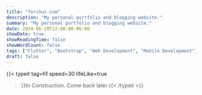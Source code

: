 ```yaml
---
title: "ferchus.com"
description: "My personal portfolio and blogging website."
summary: "My personal portfolio and blogging website."
date: 2024-06-20T12:00:00-06:00
showDate: true
showReadingTime: false
showWordCount: false
tags: ["Flutter", "Bootstrap", "Web Development", "Mobile Development"]
draft: false
---
```


{{< typeit
    tag=h1
    speed=30
    lifeLike=true
 >}}In Construction. Come back later.{{< /typeit >}}